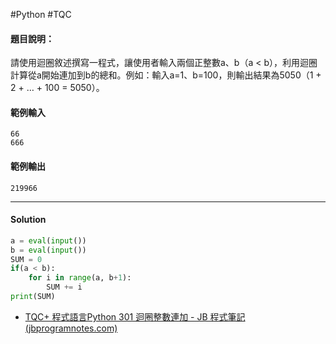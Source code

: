 #Python #TQC 
#### 題目說明：

請使用迴圈敘述撰寫一程式，讓使用者輸入兩個正整數a、b（a < b），利用迴圈計算從a開始連加到b的總和。例如：輸入a=1、b=100，則輸出結果為5050（1 + 2 + … + 100 = 5050）。

#### 範例輸入

```
66
666
```

#### 範例輸出

```
219966
```

---
#### Solution
```python linenums="1"
a = eval(input())
b = eval(input())
SUM = 0
if(a < b):
	for i in range(a, b+1):
		SUM += i
print(SUM)
```
- [TQC+ 程式語言Python 301 迴圈整數連加 - JB 程式筆記 (jbprogramnotes.com)](https://jbprogramnotes.com/2020/05/tqc-%e7%a8%8b%e5%bc%8f%e8%aa%9e%e8%a8%80python-301-%e8%bf%b4%e5%9c%88%e6%95%b4%e6%95%b8%e9%80%a3%e5%8a%a0/)
